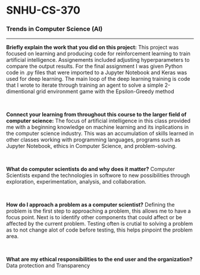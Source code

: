 # SNHU-CS-370
<h3>Trends in Computer Science (AI)</h3>
<hr> 
<p><b>Briefly explain the work that you did on this project:</b>
  This project was focused on learning and producing code for reinforcement learning to train artificial intelligence. Assignements included adjusting hyperparameters to compare the output results.
  For the final assignment I was given Python code in .py files that were imported to a Jupyter Notebook and Keras was used for deep learning.
  The main loop of the deep learning training is code that I wrote to iterate through training an agent to solve a simple 2-dimentional grid environment game with the Epsilon-Greedy method</p><br>
<p><b>Connect your learning from throughout this course to the larger field of computer science:</b> 
  The focus of artificial intelligence in this class provided me with a beginning knowledge on machine learning and its inplications in the computer science industry. This was an accumulation of skills learned in other classes working with programming languages, programs such as Jupyter Notebook, ethics in Computer Science, and problem-solving. </p><br>
<p><b>What do computer scientists do and why does it matter?</b>
  Computer Scientists expand the technologies in softwore to new possibilities through exploration, experimentation, analysis, and collaboration.</p><br>
<p><b>How do I approach a problem as a computer scientist?</b>
  Defining the problem is the first step to approaching a problem, this allows me to have a focus point. Next is to identify other components that could affect or be affected by the current problem. Testing often is crutial to solving a problem as to not change alot of code before testing, this helps pinpoint the problem area.</p><br>
<p><b>What are my ethical responsibilities to the end user and the organization?</b>
  Data protection and Transparency </p><br>
